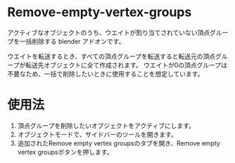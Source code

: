 # Remove-empty-vertex-groups

アクティブなオブジェクトのうち、ウエイトが割り当てされていない頂点グループを一括削除する blender アドオンです。

ウエイトを転送するとき、すべての頂点グループを転送すると転送元の頂点グループが転送先オブジェクトに全て作成されます。
ウエイトが0の頂点グループは不要なため、一括で削除したいときに使用することを想定しています。

# 使用法
1. 頂点グループを削除したいオブジェクトをアクティブにします。
2. オブジェクトモードで、サイドバーのツールを開きます。
3. 追加されたRemove empty vertex groupsのタブを開き、Remove empty vertex groupsボタンを押します。
